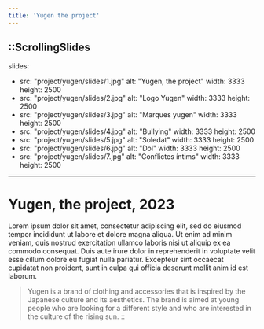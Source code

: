 ```yaml
---
title: 'Yugen the project'
---
```


::ScrollingSlides
---
slides:
  - src: "project/yugen/slides/1.jpg"
    alt: "Yugen, the project"
    width: 3333
    height: 2500
  - src: "project/yugen/slides/2.jpg"
    alt: "Logo Yugen"
    width: 3333
    height: 2500
  - src: "project/yugen/slides/3.jpg"
    alt: "Marques yugen"
    width: 3333
    height: 2500
  - src: "project/yugen/slides/4.jpg"
    alt: "Bullying"
    width: 3333
    height: 2500
  - src: "project/yugen/slides/5.jpg"
    alt: "Soledat"
    width: 3333
    height: 2500
  - src: "project/yugen/slides/6.jpg"
    alt: "Dol"
    width: 3333
    height: 2500
  - src: "project/yugen/slides/7.jpg"
    alt: "Conflictes íntims"
    width: 3333
    height: 2500
---

# Yugen, the project, 2023

Lorem ipsum dolor sit amet, consectetur adipiscing elit, sed do eiusmod tempor incididunt ut labore et dolore magna aliqua. Ut enim ad minim veniam, quis nostrud exercitation ullamco laboris nisi ut aliquip ex ea commodo consequat. Duis aute irure dolor in reprehenderit in voluptate velit esse cillum dolore eu fugiat nulla pariatur. Excepteur sint occaecat cupidatat non proident, sunt in culpa qui officia deserunt mollit anim id est laborum.

> Yugen is a brand of clothing and accessories that is inspired by the Japanese culture and its aesthetics. The brand is aimed at young people who are looking for a different style and who are interested in the culture of the rising sun.
::
